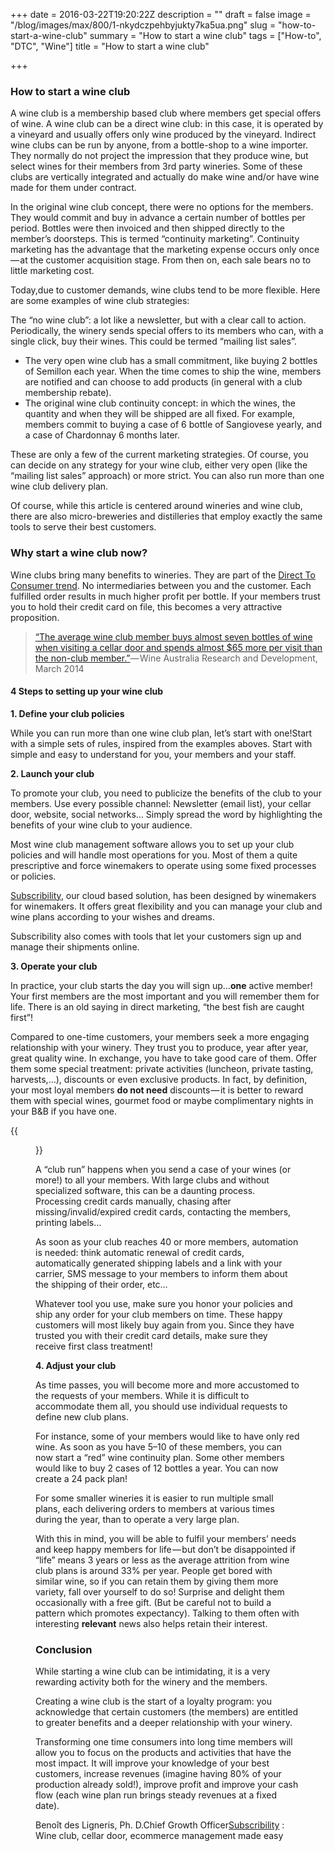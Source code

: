 +++
date = 2016-03-22T19:20:22Z
description = ""
draft = false
image = "/blog/images/max/800/1-nkydczpehbyjukty7ka5ua.png"
slug = "how-to-start-a-wine-club"
summary = "How to start a wine club"
tags = ["How-to", "DTC", "Wine"]
title = "How to start a wine club"

+++


### How to start a wine club

A wine club is a membership based club where members get special offers of wine. A wine club can be a direct wine club: in this case, it is operated by a vineyard and usually offers only wine produced by the vineyard. Indirect wine clubs can be run by anyone, from a bottle-shop to a wine importer. They normally do not project the impression that they produce wine, but select wines for their members from 3rd party wineries. Some of these clubs are vertically integrated and actually do make wine and/or have wine made for them under contract.

In the original wine club concept, there were no options for the members. They would commit and buy in advance a certain number of bottles per period. Bottles were then invoiced and then shipped directly to the member’s doorsteps. This is termed “continuity marketing”. Continuity marketing has the advantage that the marketing expense occurs only once — at the customer acquisition stage. From then on, each sale bears no to little marketing cost.

Today,due to customer demands, wine clubs tend to be more flexible. Here are some examples of wine club strategies:

The “no wine club”: a lot like a newsletter, but with a clear call to action. Periodically, the winery sends special offers to its members who can, with a single click, buy their wines. This could be termed “mailing list sales”.

* The very open wine club has a small commitment, like buying 2 bottles of Semillon each year. When the time comes to ship the wine, members are notified and can choose to add products (in general with a club membership rebate).
* The original wine club continuity concept: in which the wines, the quantity and when they will be shipped are all fixed. For example, members commit to buying a case of 6 bottle of Sangiovese yearly, and a case of Chardonnay 6 months later.

These are only a few of the current marketing strategies. Of course, you can decide on any strategy for your wine club, either very open (like the “mailing list sales” approach) or more strict. You can also run more than one wine club delivery plan.

Of course, while this article is centered around wineries and wine club, there are also micro-breweries and distilleries that employ exactly the same tools to serve their best customers.

### Why start a wine club now?

Wine clubs bring many benefits to wineries. They are part of the [Direct To Consumer trend](what-direct-to-consumer-dtc-represents-for-genuine-wine-makers.md). No intermediaries between you and the customer. Each fulfilled order results in much higher profit per bottle. If your members trust you to hold their credit card on file, this becomes a very attractive proposition.

> [“The average wine club member buys almost seven bottles of wine when visiting a cellar door and spends almost $65 more per visit than the non-club member.”](http://research.wineaustralia.com/boosting-sales-and-brand-loyalty-with-cellar-doors-and-wine-clubs/)— Wine Australia Research and Development, March 2014

#### 4 Steps to setting up your wine club

**1. Define your club policies**

While you can run more than one wine club plan, let’s start with one!Start with a simple sets of rules, inspired from the examples aboves. Start with simple and easy to understand for you, your members and your staff.

**2. Launch your club**

To promote your club, you need to publicize the benefits of the club to your members. Use every possible channel: Newsletter (email list), your cellar door, website, social networks… Simply spread the word by highlighting the benefits of your wine club to your audience.

Most wine club management software allows you to set up your club policies and will handle most operations for you. Most of them a quite prescriptive and force winemakers to operate using some fixed processes or policies.

[Subscribility](http://subscribility.com/), our cloud based solution, has been designed by winemakers for winemakers. It offers great flexibility and you can manage your club and wine plans according to your wishes and dreams.

Subscribility also comes with tools that let your customers sign up and manage their shipments online.

**3. Operate your club**

In practice, your club starts the day you will sign up…**one** active member! Your first members are the most important and you will remember them for life. There is an old saying in direct marketing, “the best fish are caught first”!

Compared to one-time customers, your members seek a more engaging relationship with your winery. They trust you to produce, year after year, great quality wine. In exchange, you have to take good care of them. Offer them some special treatment: private activities (luncheon, private tasting, harvests,…), discounts or even exclusive products. In fact, by definition, your most loyal members **do not need** discounts — it is better to reward them with special wines, gourmet food or maybe complimentary nights in your B&B if you have one.

{{<figure src="/blog/images/max/800/1-dkl1vgthuyaq729e8m29sg.jpg" caption="(Four Winds Vineyards)[http://fourwindsvineyard.com.au/] are wine club champs. They know how to make their members feel&nbsp;welcome." >}}

A “club run” happens when you send a case of your wines (or more!) to all your members. With large clubs and without specialized software, this can be a daunting process. Processing credit cards manually, chasing after missing/invalid/expired credit cards, contacting the members, printing labels…

As soon as your club reaches 40 or more members, automation is needed: think automatic renewal of credit cards, automatically generated shipping labels and a link with your carrier, SMS message to your members to inform them about the shipping of their order, etc…

Whatever tool you use, make sure you honor your policies and ship any order for your club members on time. These happy customers will most likely buy again from you. Since they have trusted you with their credit card details, make sure they receive first class treatment!

**4. Adjust your club**

As time passes, you will become more and more accustomed to the requests of your members. While it is difficult to accommodate them all, you should use individual requests to define new club plans.

For instance, some of your members would like to have only red wine. As soon as you have 5–10 of these members, you can now start a “red” wine continuity plan. Some other members would like to buy 2 cases of 12 bottles a year. You can now create a 24 pack plan!

For some smaller wineries it is easier to run multiple small plans, each delivering orders to members at various times during the year, than to operate a very large plan.

With this in mind, you will be able to fulfil your members’ needs and keep happy members for life — but don’t be disappointed if “life” means 3 years or less as the average attrition from wine club plans is around 33% per year. People get bored with similar wine, so if you can retain them by giving them more variety, fall over yourself to do so! Surprise and delight them occasionally with a free gift. (But be careful not to build a pattern which promotes expectancy). Talking to them often with interesting **relevant** news also helps retain their interest.

### Conclusion

While starting a wine club can be intimidating, it is a very rewarding activity both for the winery and the members.

Creating a wine club is the start of a loyalty program: you acknowledge that certain customers (the members) are entitled to greater benefits and a deeper relationship with your winery.

Transforming one time consumers into long time members will allow you to focus on the products and activities that have the most impact. It will improve your knowledge of your best customers, increase revenues (imagine having 80% of your production already sold!), improve profit and improve your cash flow (each wine plan run brings steady revenues at a fixed date).

Benoît des Ligneris, Ph. D.Chief Growth Officer[Subscribility](http://subscribility.com/) : Wine club, cellar door, ecommerce management made easy

